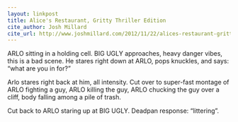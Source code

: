 ```yaml
---
layout: linkpost
title: Alice's Restaurant, Gritty Thriller Edition
cite_author: Josh Millard
cite_url: http://www.joshmillard.com/2012/11/22/alices-restaurant-gritty-thriller-edition/
---
```

ARLO sitting in a holding cell. BIG UGLY approaches, heavy danger vibes,
this is a bad scene. He stares right down at ARLO, pops knuckles, and
says: “what are you in for?” 

Arlo stares right back at him, all intensity. Cut over to super-fast
montage of ARLO fighting a guy, ARLO killing the guy, ARLO chucking the
guy over a cliff, body falling among a pile of trash. 

Cut back to ARLO staring up at BIG UGLY. Deadpan response: “littering”.
